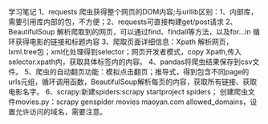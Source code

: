 学习笔记
1、requests 爬虫获得整个网页的DOM内容;与urllib区别：1、内部库，需要引用库内部的包，不方便；2、requests可直接构建get/post请求
2、BeautifulSoup 解析爬取到的网页，可以通过find、findall等方法，以及for...in 循环获得电影的链接和标题内容
3、爬取页面详细信息：Xpath 解析网页，lxml.tree包；xml化处理得到selector；网页开发者模式，copy Xpath,传入selector.xpath内，获取具体标签内的内容。
4、pandas将爬虫结果保存到csv文件。
5、爬虫的自动翻页功能：模拟点击翻页；推导式，得到包含不同page的urls元组，循环调用函数，BeautifulSoup解析每页的内容，获取所有链接、获取电影名字。
6、scrapy:新建spiders:scrapy startproject spiders；
          创建爬虫文件movies.py：scrapy genspider movies maoyan.com
allowed_domains，设置允许访问的域名，需要注意。

